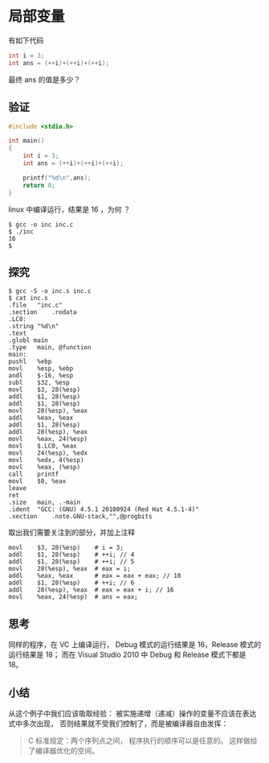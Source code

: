 # 局部变量

有如下代码

```c
int i = 3;
int ans = (++i)+(++i)+(++i);
```

最终 ans 的值是多少？

## 验证

```c
#include <stdio.h>

int main()
{
	int i = 3;
	int ans = (++i)+(++i)+(++i);

	printf("%d\n",ans);
	return 0;
}
```

linux 中编译运行，结果是 16 ，为何 ？

```shell
$ gcc -o inc inc.c
$ ./inc
16
$
```

## 探究

```shell
$ gcc -S -o inc.s inc.c
$ cat inc.s
.file	"inc.c"
.section	.rodata
.LC0:
.string	"%d\n"
.text
.globl main
.type	main, @function
main:
pushl	%ebp
movl	%esp, %ebp
andl	$-16, %esp
subl	$32, %esp
movl	$3, 28(%esp)
addl	$1, 28(%esp)
addl	$1, 28(%esp)
movl	28(%esp), %eax
addl	%eax, %eax
addl	$1, 28(%esp)
addl	28(%esp), %eax
movl	%eax, 24(%esp)
movl	$.LC0, %eax
movl	24(%esp), %edx
movl	%edx, 4(%esp)
movl	%eax, (%esp)
call	printf
movl	$0, %eax
leave
ret
.size	main, .-main
.ident	"GCC: (GNU) 4.5.1 20100924 (Red Hat 4.5.1-4)"
.section	.note.GNU-stack,"",@progbits
```

取出我们需要关注到的部分，并加上注释

```shell
movl	$3, 28(%esp)	# i = 3;
addl	$1, 28(%esp)	# ++i; // 4
addl	$1, 28(%esp)	# ++i; // 5
movl	28(%esp), %eax	# eax = i;
addl	%eax, %eax		# eax = eax + eax; // 10
addl	$1, 28(%esp)	# ++i; // 6
addl	28(%esp), %eax	# eax = eax + i; // 16
movl	%eax, 24(%esp)	# ans = eax;
```

## 思考

同样的程序，在 VC 上编译运行， Debug 模式的运行结果是 16，Release 模式的运行结果是 18； 而在 Visual Studio 2010 中 Debug 和 Release 模式下都是 18。

## 小结

从这个例子中我们应该吸取经验： 被实施递增（递减）操作的变量不应该在表达式中多次出现， 否则结果就不受我们控制了，而是被编译器自由发挥：

>C 标准规定：两个序列点之间， 程序执行的顺序可以是任意的。 这样做给了编译器优化的空间。
